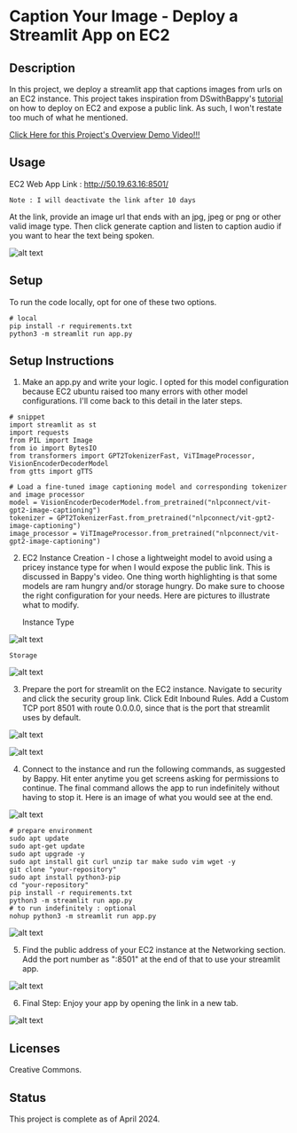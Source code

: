 # Caption Your Image - Deploy a Streamlit App on EC2

## Description
In this project, we deploy a streamlit app that captions images from urls on an EC2 instance. This project takes inspiration from DSwithBappy's [tutorial](https://www.youtube.com/watch?v=DflWqmppOAg) on how to deploy on EC2 and expose a public link. As such, I won't restate too much of what he mentioned. 

[Click Here for this Project's Overview Demo Video!!!](https://youtu.be/0wCvsfkFGwY)


## Usage

EC2 Web App Link : http://50.19.63.16:8501/

    Note : I will deactivate the link after 10 days

At the link, provide an image url that ends with an jpg, jpeg or png or other valid image type. Then click generate caption and listen to caption audio if you want to hear the text being spoken.

![alt text](images/image.png)


## Setup

To run the code locally, opt for one of these two options.

```
# local
pip install -r requirements.txt
python3 -m streamlit run app.py

```
## Setup Instructions

1. Make an app.py and write your logic. I opted for this model configuration because EC2 ubuntu raised too many errors with other model configurations. I'll come back to this detail in the later steps.
```
# snippet
import streamlit as st
import requests
from PIL import Image
from io import BytesIO
from transformers import GPT2TokenizerFast, ViTImageProcessor, VisionEncoderDecoderModel
from gtts import gTTS

# Load a fine-tuned image captioning model and corresponding tokenizer and image processor
model = VisionEncoderDecoderModel.from_pretrained("nlpconnect/vit-gpt2-image-captioning")
tokenizer = GPT2TokenizerFast.from_pretrained("nlpconnect/vit-gpt2-image-captioning")
image_processor = ViTImageProcessor.from_pretrained("nlpconnect/vit-gpt2-image-captioning")
```

2. EC2 Instance Creation - I chose a lightweight model to avoid using a pricey instance type for when I would expose the public link. This is discussed in Bappy's video. One thing worth highlighting is that some models are ram hungry and/or storage hungry. Do make sure to choose the right configuration for your needs. Here are pictures to illustrate what to modify.

    Instance Type

![alt text](images/image-1.png)

    Storage
![alt text](images/image-2.png)

3. Prepare the port for streamlit on the EC2 instance. Navigate to security and click the security group link. Click Edit Inbound Rules. Add a Custom TCP port 8501 with route 0.0.0.0, since that is the port that streamlit uses by default.

![alt text](images/image-4.png)

![alt text](images/image-5.png)

4. Connect to the instance and run the following commands, as suggested by Bappy. Hit enter anytime you get screens asking for permissions to continue. The final command allows the app to run indefinitely without having to stop it. Here is an image of what you would see at the end.

![alt text](images/image-3.png)

```
# prepare environment
sudo apt update
sudo apt-get update
sudo apt upgrade -y
sudo apt install git curl unzip tar make sudo vim wget -y
git clone "your-repository"
sudo apt install python3-pip
cd "your-repository"
pip install -r requirements.txt
python3 -m streamlit run app.py
# to run indefinitely : optional
nohup python3 -m streamlit run app.py
```
![alt text](images/image-6.png)

5. Find the public address of your EC2 instance at the Networking section. Add the port number as ":8501" at the end of that to use your streamlit app. 

![alt text](images/image-7.png)


6. Final Step: Enjoy your app by opening the link in a new tab.

![alt text](images/image.png)

## Licenses
Creative Commons.

## Status
This project is complete as of April 2024.
